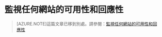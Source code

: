 <properties 
	pageTitle="監視任何網站的可用性和回應性" 
	description="建立 Web 測試來驗證 Azure Web 應用程式的回應性和可用性。" 
	services="azure-portal" 
    documentationCenter=""
	authors="alancameronwills" 
	manager="keboyd"/>

<tags
	ms.service="azure-portal" 
	ms.workload="na" 
	ms.tgt_pltfrm="na" 
	ms.devlang="na" 
	ms.topic="article" 
	ms.date="04/28/2015" 
	ms.author="awills"/>


# 監視任何網站的可用性和回應性


> [AZURE.NOTE]這篇文章已移到別處。請參閱：[監視任何網站的可用性和回應性](../app-insights-monitor-web-app-availability.md)
 

<!---HONumber=62-->